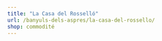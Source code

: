 ```yaml
---
title: "La Casa del Rosselló"
url: /banyuls-dels-aspres/la-casa-del-rossello/
shop: commodité
---
```

